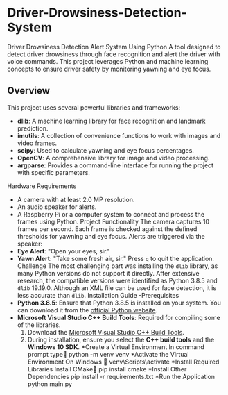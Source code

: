 # Driver-Drowsiness-Detection-System
Driver Drowsiness Detection Alert System Using Python
A tool designed to detect driver drowsiness through face recognition and alert the driver with voice commands. This project leverages Python and machine learning concepts to ensure driver safety by monitoring yawning and eye focus.
## Overview
This project uses several powerful libraries and frameworks:
- **dlib**: A machine learning library for face recognition and landmark prediction.
- **imutils**: A collection of convenience functions to work with images and video frames.
- **scipy**: Used to calculate yawning and eye focus percentages.
- **OpenCV**: A comprehensive library for image and video processing.
- **argparse**: Provides a command-line interface for running the project with specific parameters.

Hardware Requirements
- A camera with at least 2.0 MP resolution.
- An audio speaker for alerts.
- A Raspberry Pi or a computer system to connect and process the frames using Python.
Project Functionality
The camera captures 10 frames per second. Each frame is checked against the defined thresholds for yawning and eye focus. Alerts are triggered via the speaker:
- **Eye Alert**: "Open your eyes, sir."
- **Yawn Alert**: "Take some fresh air, sir."
Press `q` to quit the application.
Challenge
The most challenging part was installing the `dlib` library, as many Python versions do not support it directly. After extensive research, the compatible versions were identified as Python 3.8.5 and `dlib` 19.19.0. Although an XML file can be used for face detection, it is less accurate than `dlib`.
Installation Guide
-Prerequisites
- **Python 3.8.5**: Ensure that Python 3.8.5 is installed on your system. You can download it from the [official Python website](https://www.python.org/downloads/release/python-385/).
- **Microsoft Visual Studio C++ Build Tools**: Required for compiling some of the libraries.
    1. Download the [Microsoft Visual Studio C++ Build Tools](https://visualstudio.microsoft.com/visual-cpp-build-tools/).
    2. During installation, ensure you select the **C++ build tools** and the **Windows 10 SDK**.
*Create a Virtual Environment
In command prompt type  python -m venv venv
*Activate the Virtual Environment
 On Windows  venv\Scripts\activate
*Install Required Libraries
Install CMake pip install cmake
*Install Other Dependencies
 pip install -r requirements.txt
*Run the Application
   python main.py
